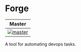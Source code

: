 # Forge

| Master |
| -------|
| [![master](https://travis-ci.org/denibertovic/forge.svg?branch=master)](https://travis-ci.org/denibertovic/forge) |

A tool for automating devops tasks.
